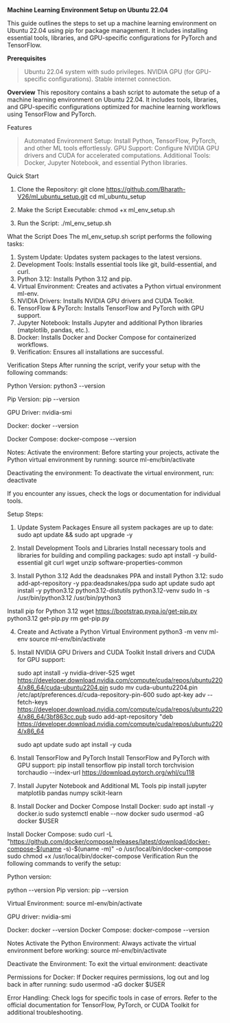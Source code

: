 **Machine Learning Environment Setup on Ubuntu 22.04**

This guide outlines the steps to set up a machine learning environment on Ubuntu 22.04 using pip for package management. It includes installing essential tools, libraries, and GPU-specific configurations for PyTorch and TensorFlow.

**Prerequisites**
> Ubuntu 22.04 system with sudo privileges.
> NVIDIA GPU (for GPU-specific configurations).
> Stable internet connection.

**Overview**
This repository contains a bash script to automate the setup of a machine learning environment on Ubuntu 22.04. It includes tools, libraries, and GPU-specific configurations optimized for machine learning workflows using TensorFlow and PyTorch.

Features
> Automated Environment Setup: Install Python, TensorFlow, PyTorch, and other ML tools effortlessly.
> GPU Support: Configure NVIDIA GPU drivers and CUDA for accelerated computations.
> Additional Tools: Docker, Jupyter Notebook, and essential Python libraries.

Quick Start
1. Clone the Repository:
   git clone https://github.com/Bharath-V26/ml_ubuntu_setup.git
   cd ml_ubuntu_setup
   
3. Make the Script Executable:
   chmod +x ml_env_setup.sh

3. Run the Script:
   ./ml_env_setup.sh
   
What the Script Does
The ml_env_setup.sh script performs the following tasks:

1. System Update: Updates system packages to the latest versions.
2. Development Tools: Installs essential tools like git, build-essential, and curl.
3. Python 3.12: Installs Python 3.12 and pip.
4. Virtual Environment: Creates and activates a Python virtual environment ml-env.
5. NVIDIA Drivers: Installs NVIDIA GPU drivers and CUDA Toolkit.
6. TensorFlow & PyTorch: Installs TensorFlow and PyTorch with GPU support.
6. Jupyter Notebook: Installs Jupyter and additional Python libraries (matplotlib, pandas, etc.).
7. Docker: Installs Docker and Docker Compose for containerized workflows.
8. Verification: Ensures all installations are successful.

Verification Steps
    After running the script, verify your setup with the following commands:

Python Version:
    python3 --version

Pip Version:
    pip --version

GPU Driver:
    nvidia-smi

Docker:
    docker --version

Docker Compose:
    docker-compose --version

Notes:
Activate the environment: Before starting your projects, activate the Python virtual environment by running:
    source ml-env/bin/activate

Deactivating the environment: To deactivate the virtual environment, run:
    deactivate

If you encounter any issues, check the logs or documentation for individual tools.

Setup Steps:

1. Update System Packages
Ensure all system packages are up to date:
    sudo apt update && sudo apt upgrade -y

2. Install Development Tools and Libraries
Install necessary tools and libraries for building and compiling packages:
    sudo apt install -y build-essential git curl wget unzip software-properties-common

3. Install Python 3.12
Add the deadsnakes PPA and install Python 3.12:
    sudo add-apt-repository -y ppa:deadsnakes/ppa
    sudo apt update
    sudo apt install -y python3.12 python3.12-distutils python3.12-venv
    sudo ln -s /usr/bin/python3.12 /usr/bin/python3

Install pip for Python 3.12
    wget https://bootstrap.pypa.io/get-pip.py
    python3.12 get-pip.py
    rm get-pip.py

4. Create and Activate a Python Virtual Environment
   python3 -m venv ml-env
   source ml-env/bin/activate

5. Install NVIDIA GPU Drivers and CUDA Toolkit
Install drivers and CUDA for GPU support:

    sudo apt install -y nvidia-driver-525
    wget https://developer.download.nvidia.com/compute/cuda/repos/ubuntu2204/x86_64/cuda-ubuntu2204.pin
    sudo mv cuda-ubuntu2204.pin /etc/apt/preferences.d/cuda-repository-pin-600
    sudo apt-key adv --fetch-keys https://developer.download.nvidia.com/compute/cuda/repos/ubuntu2204/x86_64/3bf863cc.pub
    sudo add-apt-repository "deb https://developer.download.nvidia.com/compute/cuda/repos/ubuntu2204/x86_64

    sudo apt update
    sudo apt install -y cuda

6. Install TensorFlow and PyTorch
    Install TensorFlow and PyTorch with GPU support:
    pip install tensorflow
    pip install torch torchvision torchaudio --index-url https://download.pytorch.org/whl/cu118

7. Install Jupyter Notebook and Additional ML Tools
   pip install jupyter matplotlib pandas numpy scikit-learn

9. Install Docker and Docker Compose
    Install Docker:
    sudo apt install -y docker.io
    sudo systemctl enable --now docker
    sudo usermod -aG docker $USER

Install Docker Compose:
    sudo curl -L "https://github.com/docker/compose/releases/latest/download/docker-compose-$(uname -s)-$(uname -m)" -o /usr/local/bin/docker-compose
    sudo chmod +x /usr/local/bin/docker-compose
Verification
    Run the following commands to verify the setup:

Python version:

python --version
    Pip version:
    pip --version
    
Virtual Environment:
    source ml-env/bin/activate

GPU driver:
    nvidia-smi

Docker:
    docker --version
    Docker Compose:
    docker-compose --version

Notes
Activate the Python Environment: Always activate the virtual environment before working:
    source ml-env/bin/activate

Deactivate the Environment: To exit the virtual environment:
    deactivate
    
Permissions for Docker: If Docker requires permissions, log out and log back in after running:
    sudo usermod -aG docker $USER

Error Handling:
Check logs for specific tools in case of errors.
Refer to the official documentation for TensorFlow, PyTorch, or CUDA Toolkit for additional troubleshooting.


   





